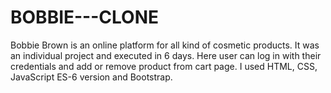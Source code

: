# BOBBIE---CLONE
Bobbie Brown is an online platform for all kind of cosmetic products. It was an individual  project and executed in 6 days. Here user can log in with their credentials and add or remove product from cart page. I used HTML, CSS,  JavaScript ES-6 version and Bootstrap.
